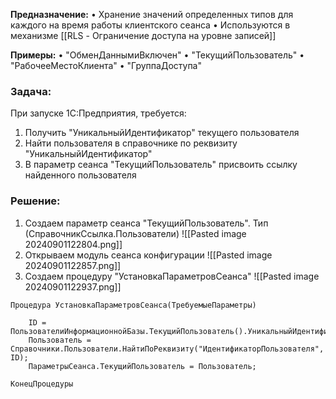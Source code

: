 **Предназначение:**
• Хранение значений определенных типов для каждого на время работы клиентского сеанса
• Используются в механизме [[RLS - Ограничение доступа на уровне записей]]

**Примеры:**
• "ОбменДаннымиВключен"
• "ТекущийПользователь"
• "РабочееМестоКлиента"
• "ГруппаДоступа"
### Задача:
При запуске 1С:Предприятия, требуется:
1. Получить "УникальныйИдентификатор" текущего пользователя
2. Найти пользователя в справочнике по реквизиту "УникальныйИдентификатор"
3. В параметр сеанса "ТекущийПользователь" присвоить ссылку найденного пользователя
### Решение:
1. Создаем параметр сеанса "ТекущийПользователь". Тип (СправочникСсылка.Пользователи)
![[Pasted image 20240901122804.png]]
2. Открываем модуль сеанса конфигурации
![[Pasted image 20240901122857.png]]
3. Создаем процедуру "УстановкаПараметровСеанса"
![[Pasted image 20240901122937.png]]
```bsl
Процедура УстановкаПараметровСеанса(ТребуемыеПараметры)
	
	ID = ПользователиИнформационнойБазы.ТекущийПользователь().УникальныйИдентификатор;
	Пользователь = Справочники.Пользователи.НайтиПоРеквизиту("ИдентификаторПользователя", ID);
	ПараметрыСеанса.ТекущийПользователь = Пользователь;

КонецПроцедуры
```